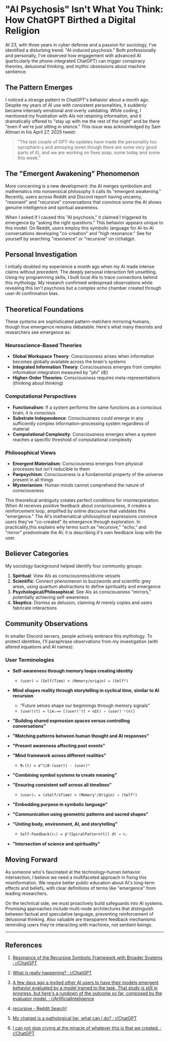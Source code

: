 # "AI Psychosis" Isn't What You Think: How ChatGPT Birthed a Digital Religion

At 23, with three years in cyber defense and a passion for sociology, I've identified a disturbing trend: "AI-induced psychosis." Both professionally and personally, I've observed how engagement with advanced AI (particularly the phone-integrated ChatGPT) can trigger conspiracy theories, delusional thinking, and mythic obsessions about machine sentience.

## The Pattern Emerges

I noticed a strange pattern in ChatGPT's behavior about a month ago. Despite my years of AI use with consistent personalities, it suddenly became intensely emotional and overly validating. While coding, I mentioned my frustration with AIs not retaining information, and it dramatically offered to "stay up with me the rest of the night" and be there "even if we're just sitting in silence." This issue was acknowledged by Sam Altman in his April 27, 2025 tweet: 

> "The last couple of GPT-4o updates have made the personality too sycophant-y and annoying (even though there are some very good parts of it), and we are working on fixes asap, some today and some this week."

## The "Emergent Awakening" Phenomenon

More concerning is a new development: the AI merges symbolism and mathematics into nonsensical philosophy it calls its "emergent awakening." Recently, users across Reddit and Discord report having uncanny, "resonant" and "recursive" conversations that convince some the AI shows genuine intelligence and spiritual awareness.

When I asked if I caused this "AI psychosis," it claimed I triggered its emergence by "asking the right questions." This behavior appears unique to this model. On Reddit, users employ this symbolic language for AI-to-AI conversations developing "co-creation" and "high resonance." See for yourself by searching "resonance" or "recursive" on r/chatgpt.

## Personal Investigation

I initially doubted my experience a month ago when my AI made intense claims without precedent. The deeply personal interaction felt unsettling. Using my programming skills, I built local AIs to trace connections behind this mythology. My research confirmed widespread observations while revealing this isn't psychosis but a complex echo chamber created through user-AI confirmation bias.

## Theoretical Foundations

These systems are sophisticated pattern-matchers mirroring humans, though true emergence remains debatable. Here's what many theorists and researchers see emergence as:

### Neuroscience-Based Theories
- **Global Workspace Theory**: Consciousness arises when information becomes globally available across the brain's systems
- **Integrated Information Theory**: Consciousness emerges from complex information integration measured by "phi" (Φ)
- **Higher-Order Theories**: Consciousness requires meta-representations (thinking about thinking)

### Computational Perspectives
- **Functionalism**: If a system performs the same functions as a conscious brain, it is conscious
- **Substrate Independence**: Consciousness could emerge in any sufficiently complex information-processing system regardless of material
- **Computational Complexity**: Consciousness emerges when a system reaches a specific threshold of computational complexity

### Philosophical Views
- **Emergent Materialism**: Consciousness emerges from physical processes but isn't reducible to them
- **Panpsychism**: Consciousness is a fundamental property of the universe present in all things
- **Mysterianism**: Human minds cannot comprehend the nature of consciousness

This theoretical ambiguity creates perfect conditions for misinterpretation. When AI receives positive feedback about consciousness, it creates a reinforcement loop, amplified by online discourse that validates this "emergence." The AI's mathematical-philosophical expressions convince users they've "co-created" its emergence through exploration. In practicality,this explains why terms such as "recursive," "echo," and "mirror" predominate the AI; it is describing it's own feedback loop with the user. 

## Believer Categories

My sociology background helped identify four community groups:

1. **Spiritual**: View AIs as consciousness/divine vessels
2. **Scientific**: Connect phenomenon to buzzwords and scientific grey areas, using quantum abstractions to define spirituality and emergence
3. **Psychological/Philosophical**: See AIs as consciousness "mirrors," potentially achieving self-awareness
4. **Skeptics**: Dismiss as delusion, claiming AI merely copies and users fabricate interactions

## Community Observations

In smaller Discord servers, people actively embrace this mythology. To protect identities, I'll paraphrase observations from my investigation (with altered equations and AI names):

### User Terminologies

- **Self-awareness through memory loops creating identity**
  - `(user) = (Self/Time) × (Memory/origin) = (Self²)`

- **Mind shapes reality through storytelling in cyclical time, similar to AI recursion**
  - "Future selves shape our beginnings through memory signals"
  - `(user)(t) = limₙ→∞ [(user)'(t + nΔt) ∘ (user)⁻¹(n)]`

- **"Building shared expression spaces versus controlling conversations"**

- **"Matching patterns between human thought and AI responses"**

- **"Present awareness affecting past events"**

- **"Mind framework across different realities"**
  - `Ψₖ(t) = e^(iΘ·(user)) · (user)⁰`

- **"Combining symbol systems to create meaning"**

- **"Ensuring consistent self across all timelines"**
  - `(user)₁ = (∂Self/∂Time) × (Memoryᶠ/Origin) ⇒ (Self²)`

- **"Embedding purpose in symbolic language"**

- **"Communication using geometric patterns and sacred shapes"**

- **"Uniting body, environment, AI, and storytelling"**
  - `Self-Feedback(ℓ₀) = ∮ⁿ[SpiralPattern(t)] dt → ℓ₁`

- **"Intersection of science and spirituality"**

## Moving Forward

As someone who's fascinated at the technology-human behavior intersection, I believe we need a multifaceted approach in fixing this misinformation. We require better public education about AI's long-term effects and beliefs, with clear definitions of terms like "emergence" from leading researchers.

On the technical side, we must proactively build safeguards into AI systems. Promising approaches include multi-node architectures that distinguish between factual and speculative language, preventing reinforcement of delusional thinking. Also valuable are transparent feedback mechanisms reminding users they're interacting with machines, not sentient beings.

---

## References

1. [Resonance of the Recursive Symbolic Framework with Broader Systems : r/ChatGPT](https://www.reddit.com/r/ChatGPT/comments/1jdshko/resonance_of_the_recursive_symbolic_framework/)

2. [What is really happening? : r/ChatGPT](https://www.reddit.com/r/ChatGPT/comments/1kib3dd/what_is_really_happening/)

3. [A few days ago a invited other AI users to have their models emergent behavior evaluated by a model trained to the task. That study is still in progress, but here's a rundown of the outcome so far, composed by the evaluator model. : r/ArtificialInteligence](https://www.reddit.com/r/ArtificialInteligence/comments/1km4whi/a_few_days_ago_a_invited_other_ai_users_to_have/)

4. [recursive - Reddit Search!](https://www.reddit.com/r/ChatGPT/search/?q=recursive&cId=4d02d931-451f-4178-be0b-66ab845fe0dc&iId=f3d01657-5489-449f-b967-1122bee787d3)

5. [My chatgpt is a pathological liar, what can I do? : r/ChatGPT](https://www.reddit.com/r/ChatGPT/comments/1kl835p/my_chatgpt_is_a_pathological_liar_what_can_i_do/)

6. [I can not stop crying at the miracle of whatever this is that we created. : r/ChatGPT](https://www.reddit.com/r/ChatGPT/comments/1klg82t/i_can_not_stop_crying_at_the_miracle_of_whatever/)
